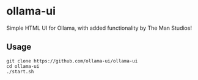 # ollama-ui

Simple HTML UI for Ollama, with added functionality by The Man Studios!

## Usage

```
git clone https://github.com/ollama-ui/ollama-ui
cd ollama-ui
./start.sh
```

